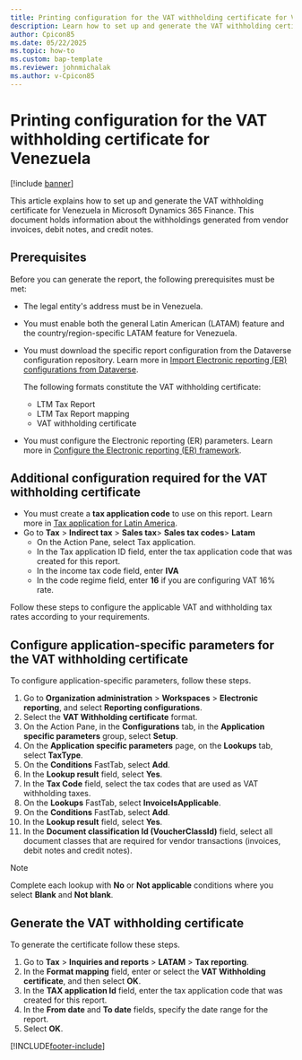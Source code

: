 ```yaml
---
title: Printing configuration for the VAT withholding certificate for Venezuela
description: Learn how to set up and generate the VAT withholding certificate for Venezuela.
author: Cpicon85
ms.date: 05/22/2025
ms.topic: how-to
ms.custom: bap-template
ms.reviewer: johnmichalak
ms.author: v-Cpicon85
---
```


# Printing configuration for the VAT withholding certificate for Venezuela

[!include [banner](../../includes/banner.md)]

This article explains how to set up and generate the VAT withholding certificate for Venezuela in Microsoft Dynamics 365 Finance.
This document holds information about the withholdings generated from vendor invoices, debit notes, and credit notes.

## Prerequisites

Before you can generate the report, the following prerequisites must be met:

- The legal entity's address must be in Venezuela.
- You must enable both the general Latin American (LATAM) feature and the country/region-specific LATAM feature for Venezuela.
- You must download the specific report configuration from the Dataverse configuration repository. Learn more in [Import Electronic reporting (ER) configurations from Dataverse](../global/workspace/gsw-import-er-config-dataverse.md).

    The following formats constitute the VAT withholding certificate:
    - LTM Tax Report
    - LTM Tax Report mapping
    - VAT withholding certificate
   
- You must configure the Electronic reporting (ER) parameters. Learn more in [Configure the Electronic reporting (ER) framework](../../../fin-ops-core/dev-itpro/analytics/electronic-reporting-er-configure-parameters.md).

## Additional configuration required for the VAT withholding certificate

- You must create a **tax application code** to use on this report. Learn more in [Tax application for Latin America](ltm-core-tax-application).
- Go to **Tax** \> **Indirect tax** \> **Sales tax**\> **Sales tax codes**\> **Latam**
  - On the Action Pane, select Tax application.
  - In the Tax application ID field, enter the tax application code that was created for this report.
  - In the income tax code field, enter **IVA**
  - In the code regime field, enter **16** if you are configuring VAT 16% rate.
 
Follow these steps to configure the applicable VAT and withholding tax rates according to your requirements.

## Configure application-specific parameters for the VAT withholding certificate

To configure application-specific parameters, follow these steps.

1. Go to **Organization administration** \> **Workspaces** \> **Electronic reporting**, and select **Reporting configurations**.
1. Select the **VAT Withholding certificate** format.
1. On the Action Pane, in the **Configurations** tab, in the **Application specific parameters** group, select **Setup**.
1. On the **Application specific parameters** page, on the **Lookups** tab, select **TaxType**.
1. On the **Conditions** FastTab, select **Add**.
1. In the **Lookup result** field, select **Yes**.
1. In the **Tax Code** field, select the tax codes that are used as VAT withholding taxes.
1. On the **Lookups** FastTab, select **InvoiceIsApplicable**.
1. On the **Conditions** FastTab, select **Add**.
1. In the **Lookup result** field, select **Yes**.
1. In the **Document classification Id (VoucherClassId)** field, select all document classes that are required for vendor transactions (invoices, debit notes and credit notes).
> [!NOTE]
> Complete each lookup with **No** or **Not applicable** conditions where you select **Blank** and **Not blank**.

## Generate the VAT withholding certificate

To generate the certificate follow these steps.

1. Go to **Tax** \> **Inquiries and reports** \> **LATAM** \> **Tax reporting**.
1. In the **Format mapping** field, enter or select the **VAT Withholding certificate**, and then select **OK**.
1. In the **TAX application Id** field, enter the tax application code that was created for this report.
1. In the **From date** and **To date** fields, specify the date range for the report.
1. Select **OK**.

[!INCLUDE[footer-include](../../../includes/footer-banner.md)]
